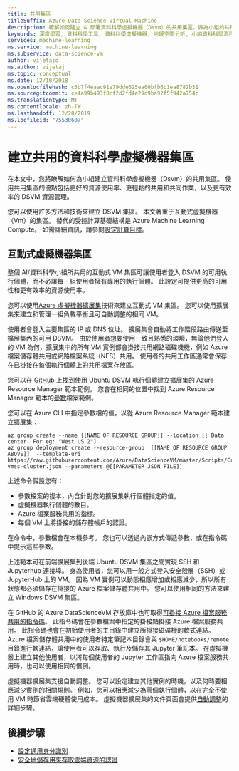 ```yaml
---
title: 共用集區
titleSuffix: Azure Data Science Virtual Machine
description: 瞭解如何建立 & 部署資料科學虛擬機器（Dsvm）的共用集區，做為小組的共用資源。
keywords: 深度學習, 資料科學工具, 資料科學虛擬機器, 地理空間分析, 小組資料科學流程
services: machine-learning
ms.service: machine-learning
ms.subservice: data-science-vm
author: vijetajo
ms.author: vijetaj
ms.topic: conceptual
ms.date: 12/10/2018
ms.openlocfilehash: c5b7f4eaac91e79dde625ea00bfb6b1ea8782b31
ms.sourcegitcommit: ce4a99b493f8cf2d2fd4e29d9ba92f5f942a754c
ms.translationtype: MT
ms.contentlocale: zh-TW
ms.lasthandoff: 12/28/2019
ms.locfileid: "75530607"
---
```

# <a name="create-a-shared-pool-of-data-science-virtual-machines"></a>建立共用的資料科學虛擬機器集區

在本文中，您將瞭解如何為小組建立資料科學虛擬機器（Dsvm）的共用集區。 使用共用集區的優點包括更好的資源使用率、更輕鬆的共用和共同作業，以及更有效率的 DSVM 資源管理。

您可以使用許多方法和技術來建立 DSVM 集區。 本文著重于互動式虛擬機器（Vm）的集區。 替代的受控計算基礎結構是 Azure Machine Learning Compute。 如需詳細資訊，請參閱[設定計算目標](../how-to-set-up-training-targets.md#amlcompute)。

## <a name="interactive-vm-pool"></a>互動式虛擬機器集區

整個 AI/資料科學小組所共用的互動式 VM 集區可讓使用者登入 DSVM 的可用執行個體，而不必讓每一組使用者擁有專用的執行個體。 此設定可提供更高的可用性和更有效率的資源使用率。

您可以使用[Azure 虛擬機器擴展集](https://docs.microsoft.com/azure/virtual-machine-scale-sets/)技術來建立互動式 VM 集區。 您可以使用擴展集來建立和管理一組負載平衡且可自動調整的相同 VM。

使用者會登入主要集區的 IP 或 DNS 位址。 擴展集會自動將工作階段路由傳送至擴展集內的可用 DSVM。 由於使用者想要使用一致且熟悉的環境，無論他們登入的 VM 為何，擴展集中的所有 VM 實例都會掛接共用網路磁碟機機，例如 Azure 檔案儲存體共用或網路檔案系統（NFS）共用。 使用者的共用工作區通常會保存在已掛接在每個執行個體上的共用檔案存放區。

您可以在 [GitHub](https://raw.githubusercontent.com/Azure/DataScienceVM/master/Scripts/CreateDSVM/Ubuntu/dsvm-vmss-cluster.json) 上找到使用 Ubuntu DSVM 執行個體建立擴展集的 Azure Resource Manager 範本範例。 您會在相同的位置中找到 Azure Resource Manager 範本的[參數](https://raw.githubusercontent.com/Azure/DataScienceVM/master/Scripts/CreateDSVM/Ubuntu/dsvm-vmss-cluster.parameters.json)檔案範例。

您可以在 Azure CLI 中指定參數檔的值，以從 Azure Resource Manager 範本建立擴展集：

```
az group create --name [[NAME OF RESOURCE GROUP]] --location [[ Data center. For eg: "West US 2"]
az group deployment create --resource-group  [[NAME OF RESOURCE GROUP ABOVE]]  --template-uri https://raw.githubusercontent.com/Azure/DataScienceVM/master/Scripts/CreateDSVM/Ubuntu/dsvm-vmss-cluster.json --parameters @[[PARAMETER JSON FILE]]
```
上述命令假設您有：
* 參數檔案的複本，內含針對您的擴展集執行個體指定的值。
* 虛擬機器執行個體的數目。
* Azure 檔案服務共用的指標。
* 每個 VM 上將掛接的儲存體帳戶的認證。

在命令中，參數檔會在本機參考。 您也可以透過內嵌方式傳遞參數，或在指令碼中提示這些參數。  

上述範本可在前端擴展集到後端 Ubuntu DSVM 集區之間實現 SSH 和 Jupyterhub 連接埠。 身為使用者，您可以用一般方式登入安全殼層（SSH）或 JupyterHub 上的 VM。 因為 VM 實例可以動態相應增加或相應減少，所以所有狀態都必須儲存在掛接的 Azure 檔案儲存體共用中。 您可以使用相同的方法來建立 Windows DSVM 集區。

在 GitHub 的 Azure DataScienceVM 存放庫中也可取得[可掛接 Azure 檔案服務共用的指令碼](https://raw.githubusercontent.com/Azure/DataScienceVM/master/Extensions/General/mountazurefiles.sh)。 此指令碼會在參數檔案中指定的掛接點掛接 Azure 檔案服務共用。 此指令碼也會在初始使用者的主目錄中建立所掛接磁碟機的軟式連結。 Azure 檔案儲存體共用中的使用者特定筆記本目錄會與 `$HOME/notebooks/remote` 目錄進行軟連結，讓使用者可以存取、執行及儲存其 Jupyter 筆記本。 在虛擬機器上建立其他使用者，以將每個使用者的 Jupyter 工作區指向 Azure 檔案服務共用時，也可以使用相同的慣例。

虛擬機器擴展集支援自動調整。 您可以設定建立其他實例的時機，以及何時要相應減少實例的相關規則。 例如，您可以相應減少為零個執行個體，以在完全不使用 VM 時節省雲端硬體使用成本。 虛擬機器擴展集的文件頁面會提供[自動調整](https://docs.microsoft.com/azure/virtual-machine-scale-sets/virtual-machine-scale-sets-autoscale-overview)的詳細步驟。

## <a name="next-steps"></a>後續步驟

* [設定通用身分識別](dsvm-common-identity.md)
* [安全地儲存用來存取雲端資源的認證](dsvm-secure-access-keys.md)















